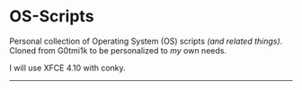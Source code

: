 # OS-Scripts #

Personal collection of Operating System (OS) scripts _(and related things)_.<br />
Cloned from G0tmi1k to be personalized to _my_ own needs. 

I will use XFCE 4.10 with conky.
- - -
